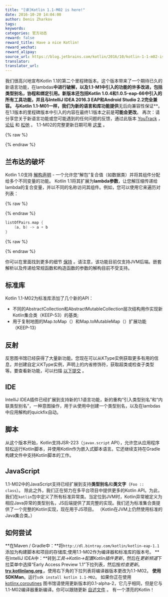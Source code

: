 ```yaml
---
title: "[译]Kotlin 1.1-M02 is here!"
date: 2016-10-20 14:04:00
author: Denis Zharkov
tags:
keywords:
categories: 官方动态
reward: false
reward_title: Have a nice Kotlin!
reward_wechat:
reward_alipay:
source_url: https://blog.jetbrains.com/kotlin/2016/10/kotlin-1-1-m02-is-here/
translator:
translator_url:
---
```


我们很高兴地宣布Kotlin 1.1的第二个里程碑版本。这个版本带来了一个期待已久的新语言功能，在lambdas**中进行破解，以及1.1-M1中引入的功能的许多改进，包括类型别名，协程和绑定引用。新版本还包括Kotlin 1.0.4和1.0.5-eap-66中引入的所有工具功能，并且与IntelliJ IDEA 2016.3 EAP和Android Studio 2.2完全兼容。
与Kotlin 1.1-M01一样，我们为新的语言和库功能提供**无后向兼容性保证**。在1.1版本的里程碑版本中引入的内容在最终1.1版本之前是**可能会更改**。
再次：请分享您关于新语言功能或您可能遇到的任何问题的反馈，通过此版本 [YouTrack](https://youtrack.jetbrains.com/issues/KT) ， [论坛](http://discuss.kotlinlang.org) 和 [松弛](https://kotlinlang.slack.com) 。
1.1-M02的完整更新日期可用 [这里](https://github.com/JetBrains/kotlin/blob/1.1-M2/ChangeLog.md) 。

{% raw %}
<p><span id="more-4312"></span></p>
{% endraw %}

## 兰布达的破坏

Kotlin 1.0支持 [解构声明](https://kotlinlang.org/docs/reference/multi-declarations.html) - 一个允许您“解包”复合值（如数据类）并将其组件分配给多个不同变量的功能。 Kotlin 1.1将其扩展为**lambda参数**，让您解压缩传递给lambda的复合变量，并以不同的名称访问其组件。例如，您可以使用它来遍历对列表：

{% raw %}
<p></p>
{% endraw %}

```kotlin
listOfPairs.map {
    (a, b) -> a + b
}
```

{% raw %}
<p></p>
{% endraw %}

你可以在里面找到更多的细节 [保持](https://github.com/Kotlin/KEEP/blob/master/proposals/destructuring-in-parameters.md) 。请注意，该功能目前仅支持JVM后端。嵌套解析以及传递给常规函数和构造函数的参数的解构目前不受支持。
## 标准库

Kotlin 1.1-M02为标准库添加了几个新的API：

* 不同的AbstractCollection和AbstractMutableCollection层次结构用作实现新Kotlin集合类（KEEP-53）的基类;
* 用于复制地图的Map.toMap（）和Map.toMutableMap（）扩展功能（KEEP-13）

## 反射

反思图书馆已经获得了大量新功能。您现在可以从KType实例获取更多有用的信息，并创建自定义KType实例，声明上的内省修饰符，获取超类或检查子类型等。要查看新功能，可以扫描 [以下提交](https://github.com/JetBrains/kotlin/commit/ed1490dbc43f88696f82e5307df43269ecbb32b1) 。
## IDE

IntelliJ IDEA插件已经扩展到支持新的1.1语言功能，新的重构“引入类型别名”和“内联类型别名”，一种意图操作，用于从使用中创建一个类型别名，以及在lambdas中应用解构的quickfix自动。
## 脚本

从这个版本开始，Kotlin支持JSR-223（`javax.script` API），允许您从应用程序轻松运行Kotlin脚本，并使用Kotlin作为嵌入式脚本语言。它还继续支持在Gradle构建文件中支持Kotlin脚本的工作。
## JavaScript

1.1-M02中的JavaScript支持已经扩展到支持**类型别名**和**类文字**（`Foo :: class`）。
除此之外，我们正在努力在多平台项目中提供更多的Kotlin API。为此，我们在`kotlin`包中定义了所有标准异常类。当定位到JVM时，Kotlin异常被定义为相应Java异常的类型别名，JS后端提供了其完整的实现。我们还为标准集合类提供了一个完整的Kotlin实现，现在用于JS项目。 （Kotlin在JVM上仍然使用标准的Java集合类。）
## 如何尝试

**在Maven / Gradle中：**将`http://dl.bintray.com/kotlin/kotlin-eap-1.1`添加为构建脚本和项目的存储库;使用1.1-M02作为编译器和标准库的版本号。
**在IntelliJ IDEA中：**转到<em>工具→Kotlin→配置Kotlin插件更新</em>，然后在<em>更新频道</em>下拉菜单中选择“Early Access Preview 1.1”下拉列表，然后按<em>检查更新</em>。
**<a href="http://try.kotlinlang.org/"> try.kotlinlang.org </a>**。使用右下角的下拉列表将编译器版本更改为1.1-M02。
**使用SDKMan**。运行`sdk install kotlin 1.1-M02`。
如果你正在使用 [kotlinx.coroutines](https://github.com/Kotlin/kotlinx.coroutines) 图书馆请使用更新版本的0.1-alpha-2，它几乎相同，但是它与1.1-M02编译器重新编译。你可以跟随更新 [自述文件](https://github.com/Kotlin/kotlinx.coroutines/blob/master/README.md) 。
有一个漂亮的Kotlin！
